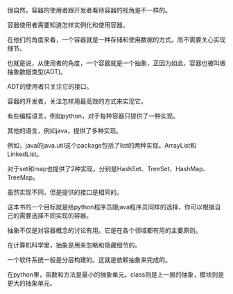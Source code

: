 很自然，容器的使用者跟开发者看待容器的视角是不一样的。

容器使用者需要知道怎样实例化和使用容器。

在他们的角度来看，一个容器就是一种存储和使用数据的方式。而不需要关心实现细节。

也就是说，从使用者的角度，一个容器就是一个抽象，正因为如此，容器也被叫做抽象数据类型(ADT)。

ADT的使用者只关注它的接口。

容器的开发者，关注怎样用最高效的方式来实现它。

有些编程语言，例如python，对于每种容器只提供了一种实现。

其他的语言，例如java，提供了多种实现。

例如，java的java.util这个package包括了list的两种实现。ArrayList和LinkedList。

对于set和map也提供了2种实现，分别是HashSet、TreeSet、HashMap、TreeMap。

虽然实现不同，但是提供的接口是相同的。

这本书的一个目标就是给python程序员跟java程序员同样的选择，你可以根据自己的需要选择不同实现的容器。



抽象不仅是对容器概念的讨论有用。它是在各个领域都有用的主要原则。

在计算机科学里，抽象是用来忽略和隐藏细节的。

一个软件系统一般是分层构建的。这就是依赖抽象来完成的。

在python里，函数和方法是最小的抽象单元。class则是上一层的抽象，模块则是更大的抽象单元。

